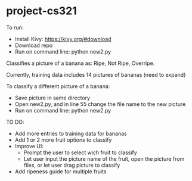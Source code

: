 # project-cs321


To run:
- Install Kivy: https://kivy.org/#download
- Download repo
- Run on command line: python new2.py
  
Classifies a picture of a banana as: Ripe, Not Ripe, Overripe.

Currently, training data includes 14 pictures of bananas (need to expand)

To classify a different picture of a banana:
- Save picture in same directory
- Open new2.py, and in line 55 change the file name to the new picture
- Run on command line: python new2.py
    
    
TO DO:
- Add more entries to training data for bananas
- Add 1 or 2 more fruit options to classify
- Improve UI:
  - Prompt the user to select wich fruit to classify
  - Let user input the picture name of the fruit, open the picture from files, or let user drag picture to classify
- Add ripeness guide for multiple fruits
    
